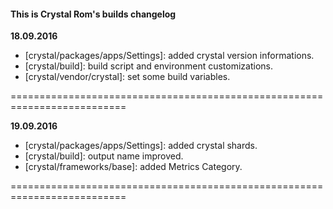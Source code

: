 #### This is Crystal Rom's builds changelog

**18.09.2016**
* [crystal/packages/apps/Settings]: added crystal version informations.
* [crystal/build]: build script and environment customizations.
* [crystal/vendor/crystal]: set some build variables.

==========================================================================

**19.09.2016**
* [crystal/packages/apps/Settings]: added crystal shards.
* [crystal/build]: output name improved.
* [crystal/frameworks/base]: added Metrics Category.

==========================================================================
